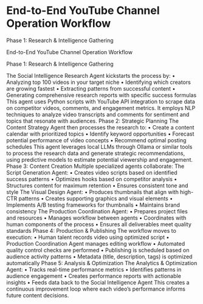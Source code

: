 # End-to-End YouTube Channel Operation Workflow
Phase 1: Research & Intelligence Gathering

End-to-End YouTube Channel Operation Workflow

Phase 1: Research & Intelligence Gathering

The Social Intelligence Research Agent kickstarts the process by:
•	Analyzing top 100 videos in your target niche
•	Identifying which creators are growing fastest
•	Extracting patterns from successful content
•	Generating comprehensive research reports with specific success formulas
This agent uses Python scripts with YouTube API integration to scrape data on competitor videos, comments, and engagement metrics. It employs NLP techniques to analyze video transcripts and comments for sentiment and topics that resonate with audiences.
Phase 2: Strategic Planning
The Content Strategy Agent then processes the research to:
•	Create a content calendar with prioritized topics
•	Identify keyword opportunities
•	Forecast potential performance of video concepts
•	Recommend optimal posting schedules
This agent leverages local LLMs through Ollama or similar tools to process the research data and generate strategic recommendations, using predictive models to estimate potential viewership and engagement.
Phase 3: Content Creation
Multiple specialized agents collaborate:
The Script Generation Agent:
•	Creates video scripts based on identified success patterns
•	Optimizes hooks based on competitor analysis
•	Structures content for maximum retention
•	Ensures consistent tone and style
The Visual Design Agent:
•	Produces thumbnails that align with high-CTR patterns
•	Creates supporting graphics and visual elements
•	Implements A/B testing frameworks for thumbnails
•	Maintains brand consistency
The Production Coordination Agent:
•	Prepares project files and resources
•	Manages workflow between agents
•	Coordinates with human components of the process
•	Ensures all deliverables meet quality standards
Phase 4: Production & Publishing
The workflow moves to execution:
•	Human talent records video using optimized script
•	Production Coordination Agent manages editing workflow
•	Automated quality control checks are performed
•	Publishing is scheduled based on audience activity patterns
•	Metadata (title, description, tags) is optimized automatically
Phase 5: Analysis & Optimization
The Analytics & Optimization Agent:
•	Tracks real-time performance metrics
•	Identifies patterns in audience engagement
•	Creates performance reports with actionable insights
•	Feeds data back to the Social Intelligence Agent
This creates a continuous improvement loop where each video’s performance informs future content decisions.